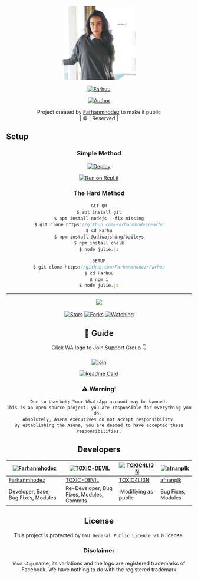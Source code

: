
<div align="center">
  <img border-radius: 15px src="Farhan.jpg" width="200" height="200"/>
  <p align="center">
<a href="#"><img title="Farhuu" src="https://img.shields.io/badge/Farhuu-green?colorA=%23ff0000&colorB=%23017e40&style=for-the-badge"></a>
</p>
  <p align="center">
<a href="https://github.com/Farhanmhodez"><img title="Author" src="https://img.shields.io/badge/Author-Farhanmhodez/Farhuu?color=blue&style=for-the-badge&logo=whatsapp"></a>
</p>
</div>
<p align="center">
Project created by <a href="https://github.com/Farhanmhodez">Farhanmhodez</a> to make it public
    <br>
       | © |
        Reserved |
    <br> 
</p>

## Setup
<div align="center">

  ### Simple Method
  
[![Deploy](https://www.herokucdn.com/deploy/button.svg)](https://heroku.com/deploy?template=https://github.com/Farhanmhodez/Farhu) 
  
[![Run on Repl.it](https://repl.it/badge/github/quiec/whatsAlfa)](https://replit.com/@Farhandqz/Farhuu)
  
### The Hard Method
```js
GET QR
$ apt install git
$ apt install nodejs --fix-missing
$ git clone https://github.com/Farhanmhodez/Farhu
$ cd Farhu
$ npm install @adiwajshing/baileys
$ npm install chalk
$ node julie.js
```
      
```js
SETUP
$ git clone https://github.com/Farhanmhodez/Farhuu
$ cd Farhuu
$ npm i
$ node julie.js
```

----

  <p align="center">
  <a href="httsp://github.com/Farhanmhodez/Farhuu">
    
<a href="https://github.com/Farhanmhodez/followers">
<img src="https://img.shields.io/github/repo-size/Farhanmhodez/Farhu?color=green&label=Repo%20total%20size&style=plastic">
<p align="center">
<a href="https://github.com/Farhanmhodez/followers"
<img title="Followers" src="https://img.shields.io/github/followers/Farhanmhodez?color=blue&style=flat-square"></a>
<a href="https://github.com/Farhanmhodez/Farhuu/stargazers/"><img title="Stars" src="https://img.shields.io/github/stars/Farhanmhodez/Farhuu?color=blue&style=flat-square"></a>
<a href="https://github.com/Farhanmhodez/Farhuu/network/members"><img title="Forks" src="https://img.shields.io/github/forks/Farhanmhodez/Farhuu?color=blue&style=flat-square"></a>
<a href="https://github.com/Farhanmhodez/Farhuu/watchers"><img title="Watching" src="https://img.shields.io/github/watchers/Farhanmhodez/Farhuu?label=Watchers&color=blue&style=flat-square"></a>
</p>

## 📢 Guide
Click WA logo to Join Support Group 👇
    <br>
<br>
  [![join](https://github.com/Alien-alfa/PublicBot/blob/main/wlogo.svg.png)](https://chat.whatsapp.com/LCEFPil6XjoKUSqOjAwQi4)
  <div align="center">
       
  [![Readme Card](https://github-readme-stats.vercel.app/api/pin/?username=Farhanmhodez&repo=Farhu&theme=nightowl)](https://github.com/Farhanmhodez/Farhu)
  </div>
    
### ⚠️ Warning! 
```
Due to Userbot; Your WhatsApp account may be banned.
This is an open source project, you are responsible for everything you do. 
Absolutely, Asena executives do not accept responsibility.
By establishing the Asena, you are deemed to have accepted these responsibilities.
```

## Developers
  <div align="center">
    
  [![Farhanmhodez](https://github.com/Farhanmhodez.png?size=100)](https://github.com/Farhanmhodez) | [![TOXIC-DEVIL](https://github.com/TOXIC-DEVIL.png?size=100)](https://github.com/TOXIC-DEVIL) |  [![TOXIC4L!3N](https://github.com/Alien-alfa.png?size=100)](https://github.com/AI-VIKI) | [![afnanplk](https://github.com/afnanplk.png?size=100)](https://github.com/afnanplk) 
----|----|----|----
[Farhanmhodez](https://github.com/Farhanmhodez) | [TOXIC-DEVIL](https://github.com/TOXIC-DEVIL) | [TOXIC4L!3N](https://github.com/AI-VIKI) | [afnanplk](https://github.com/afnanplk) 
Developer, Base, Bug Fixes, Modules| Re-Developer, Bug Fixes, Modules, Commits |  Modifiying  as   public | Bug Fixes, Modules 
  </div>
    


## License
This project is protected by `GNU General Public Licence v3.0` license.

### Disclaimer
`WhatsApp` name, its variations and the logo are registered trademarks of Facebook. We have nothing to do with the registered trademark
